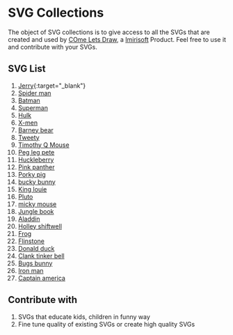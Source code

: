 # SVG Collections

The object of SVG collections is to give access to all the SVGs that are created and used by [COme Lets Draw], a [Imirisoft] Product. Feel free to use it and contribute with your SVGs.

## SVG List
1. [Jerry]{:target="_blank"}
2. [Spider man]
3. [Batman]
4. [Superman]
5. [Hulk]
6. [X-men]
7. [Barney bear]
8. [Tweety]
9. [Timothy Q Mouse]
10. [Peg leg pete]
11. [Huckleberry]
12. [Pink panther]
13. [Porky pig]
14. [bucky bunny]
15. [King louie]
16. [Pluto]
17. [micky mouse]
18. [Jungle book]
19. [Aladdin]
20. [Holley shiftwell]
21. [Frog]
22. [Flinstone]
23. [Donald duck]
24. [Clank tinker bell]
25. [Bugs bunny]
26. [Iron man]
27. [Captain america]

## Contribute with
1. SVGs that educate kids, children in funny way
2. Fine tune quality of existing SVGs or create high quality SVGs

[COme Lets Draw]: <http://www.comeletsdraw.com/>
[Imirisoft]: <http://www.imirisoft.com/>
[Jerry]: <https://rawgit.com/imirisoft/svgcollections/master/svgs/img01.svg>
[Spider man]: <https://rawgit.com/imirisoft/svgcollections/master/svgs/img02.svg>
[Batman]: <https://rawgit.com/imirisoft/svgcollections/master/svgs/img03.svg>
[Superman]: <https://rawgit.com/imirisoft/svgcollections/master/svgs/img04.svg>
[Hulk]: <https://rawgit.com/imirisoft/svgcollections/master/svgs/img05.svg>
[X-men]: <https://rawgit.com/imirisoft/svgcollections/master/svgs/img06.svg>
[Barney bear]: <https://rawgit.com/imirisoft/svgcollections/master/svgs/img07.svg>
[Tweety]: <https://rawgit.com/imirisoft/svgcollections/master/svgs/img08.svg>
[Timothy Q Mouse]: <https://rawgit.com/imirisoft/svgcollections/master/svgs/img09.svg>
[Peg leg pete]: <https://rawgit.com/imirisoft/svgcollections/master/svgs/img10.svg>
[Huckleberry]: <https://rawgit.com/imirisoft/svgcollections/master/svgs/img11.svg>
[Pink panther]: <https://rawgit.com/imirisoft/svgcollections/master/svgs/img12.svg>
[Porky pig]: <https://rawgit.com/imirisoft/svgcollections/master/svgs/img13.svg>
[bucky bunny]: <https://rawgit.com/imirisoft/svgcollections/master/svgs/img14.svg>
[King louie]: <https://rawgit.com/imirisoft/svgcollections/master/svgs/img15.svg>
[Pluto]: <https://rawgit.com/imirisoft/svgcollections/master/svgs/img16.svg>
[micky mouse]: <https://rawgit.com/imirisoft/svgcollections/master/svgs/img17.svg>
[Jungle book]: <https://rawgit.com/imirisoft/svgcollections/master/svgs/img18.svg>
[Aladdin]: <https://rawgit.com/imirisoft/svgcollections/master/svgs/img19.svg>
[Holley shiftwell]: <https://rawgit.com/imirisoft/svgcollections/master/svgs/img20.svg>
[Frog]: <https://rawgit.com/imirisoft/svgcollections/master/svgs/img21.svg>
[Flinstone]: <https://rawgit.com/imirisoft/svgcollections/master/svgs/img22.svg>
[Donald duck]: <https://rawgit.com/imirisoft/svgcollections/master/svgs/img23.svg>
[Clank tinker bell]: <https://rawgit.com/imirisoft/svgcollections/master/svgs/img24.svg>
[Bugs bunny]: <https://rawgit.com/imirisoft/svgcollections/master/svgs/img25.svg>
[Iron man]: <https://rawgit.com/imirisoft/svgcollections/master/svgs/img26.svg>
[Captain america]: <https://rawgit.com/imirisoft/svgcollections/master/svgs/img27.svg>
